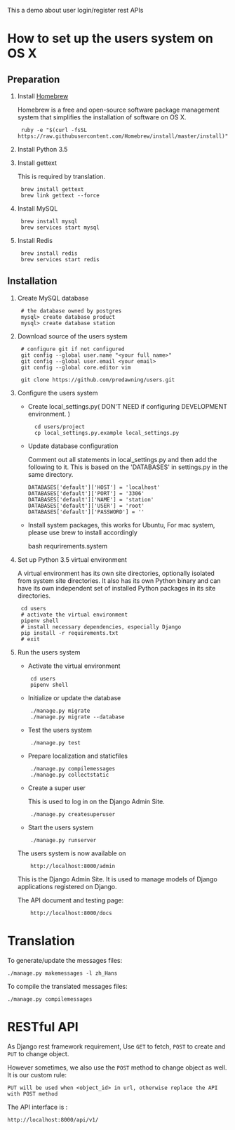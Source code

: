 This a demo about user login/register rest APIs


# How to set up the users system on OS X

## Preparation

1. Install [Homebrew](http://brew.sh/index.html "Homebrew/brew")

	Homebrew is a free and open-source software package management system
	that simplifies the installation of software on OS X.
	
		ruby -e "$(curl -fsSL https://raw.githubusercontent.com/Homebrew/install/master/install)"
		
		
2. Install Python 3.5
				
			
3. Install gettext

	This is required by translation.
	
		brew install gettext
		brew link gettext --force
		
		
4. Install MySQL

		brew install mysql 
		brew services start mysql
		
5. Install Redis

		brew install redis
		brew services start redis

		
## Installation
		
1. Create MySQL database

		# the database owned by postgres
		mysql> create database product
		mysql> create database station
		
3. Download source of the users system

		# configure git if not configured
		git config --global user.name "<your full name>"
		git config --global user.email <your email>
		git config --global core.editor vim
		
		git clone https://github.com/predawning/users.git
		
		
4. Configure the users system
	
	* Create local_settings.py( DON'T NEED if configuring DEVELOPMENT environment. )

			cd users/project
			cp local_settings.py.example local_settings.py
			
	* Update database configuration
	
		Comment out all statements in local_settings.py and then add the following to it.
		This is based on the 'DATABASES' in settings.py in the same directory.
	
		```
        DATABASES['default']['HOST'] = 'localhost'
        DATABASES['default']['PORT'] = '3306'
        DATABASES['default']['NAME'] = 'station'
        DATABASES['default']['USER'] = 'root'
        DATABASES['default']['PASSWORD'] = ''
        
	    ```
	* Install system packages, this works for Ubuntu, For mac system, please use brew to install accordingly
	
		bash requrirements.system
		
			

5. Set up Python 3.5 virtual environment
	
	A virtual environment has its own site directories, optionally isolated from system site directories.
	It also has its own Python binary and can have its own independent set of installed Python packages in its site directories.
	
        cd users
        # activate the virtual environment
        pipenv shell
        # install necessary dependencies, especially Django
        pip install -r requirements.txt
        # exit
    		

        
6. Run the users system
    		
	* Activate the virtual environment
	
	```
	    cd users
	    pipenv shell
	```
			
	* Initialize or update the database
    
    ```
        ./manage.py migrate
        ./manage.py migrate --database
    ```
			
	* Test the users system

    ```
        ./manage.py test
    ```
    		
	* Prepare localization and staticfiles
    
    ```
        ./manage.py compilemessages
        ./manage.py collectstatic
	```
			
	* Create a super user
	
        This is used to log in on the Django Admin Site.
	
    ```
        ./manage.py createsuperuser
    ```
        
	* Start the users system
	
    ```
        ./manage.py runserver
    ```
    			
	The users system is now available on 
    
    ```
        http://localhost:8000/admin
    ```
     
    This is the Django Admin Site.
	It is used to manage models of Django applications registered on Django.
	
	The API document and testing page:
    ```
        http://localhost:8000/docs
    ```


# Translation

To generate/update the messages files:

	./manage.py makemessages -l zh_Hans
	
To compile the translated messages files:

	./manage.py compilemessages
	

# RESTful API

As Django rest framework requirement, Use `GET` to fetch, `POST` to create and `PUT` to change object.

However sometimes, we also use the `POST` method to change object as well. It is our custom rule:

    PUT will be used when <object_id> in url, otherwise replace the API with POST method
    
The API interface is :
    
    http://localhost:8000/api/v1/

